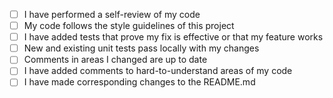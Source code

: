 <!--
Please include a summary of the change.
Please also include relevant motivation and context (if applicable).
Put 'x' in between square brackets to mark an item as complete.
[x] means checked checkbox
[ ] means unchecked checkbox
-->

- [ ] I have performed a self-review of my code
- [ ] My code follows the style guidelines of this project
- [ ] I have added tests that prove my fix is effective or that my feature works
- [ ] New and existing unit tests pass locally with my changes
- [ ] Comments in areas I changed are up to date
- [ ] I have added comments to hard-to-understand areas of my code
- [ ] I have made corresponding changes to the README.md
